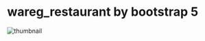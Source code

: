 # wareg_restaurant by bootstrap 5

![thumbnail](https://user-images.githubusercontent.com/59285330/113297468-d8c7a380-9324-11eb-8db3-6e5316bc0e5a.png)

